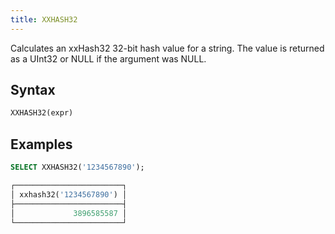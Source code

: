 ```yaml
---
title: XXHASH32
---
```


Calculates an xxHash32 32-bit hash value for a string. The value is returned as a UInt32 or NULL if the argument was NULL.

## Syntax

```sql
XXHASH32(expr)
```

## Examples

```sql
SELECT XXHASH32('1234567890');

┌────────────────────────┐
│ xxhash32('1234567890') │
├────────────────────────┤
│             3896585587 │
└────────────────────────┘
```